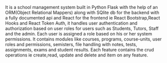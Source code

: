 It is a school management system built in Python Flask with the help of an ORM(Object Relational Mappers) along with SQlite db for the backend with a fully documented api and React for the frontend ie React Bootstrap,React Hooks and React Token Auth, it  handles user authentication and authorization based on user roles for 
users such as Students, Tutors, Staff and the admin. Each user is assigned a role based on his or her system permissions. It contains modules  like courses, programs, course-units, user roles and permissions, 
semisters, file handling with notes, tests, assignments, exams and student results.
Each feature contains the crud operations ie create,read, update and delete and item on any feature.

